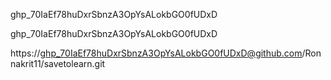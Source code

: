 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

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



https://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@github.com/Ronnakrit11/savetolearn.git